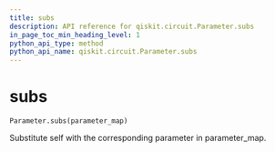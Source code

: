 ```yaml
---
title: subs
description: API reference for qiskit.circuit.Parameter.subs
in_page_toc_min_heading_level: 1
python_api_type: method
python_api_name: qiskit.circuit.Parameter.subs
---
```


# subs

<span id="qiskit.circuit.Parameter.subs" />

`Parameter.subs(parameter_map)`

Substitute self with the corresponding parameter in parameter\_map.

